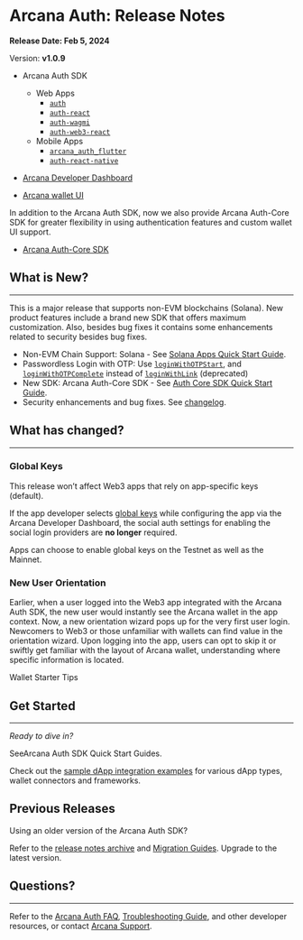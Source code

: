 # Arcana Auth: Release Notes

**Release Date: Feb 5, 2024**

Version: **v1.0.9**

- Arcana Auth SDK

  - Web Apps
    - [`auth`](https://www.npmjs.com/package/@arcana/auth)
    - [`auth-react`](https://www.npmjs.com/package/@arcana/auth-react)
    - [`auth-wagmi`](https://www.npmjs.com/package/@arcana/auth-wagmi)
    - [`auth-web3-react`](https://www.npmjs.com/package/@arcana/auth-web3-react)
  - Mobile Apps
    - [`arcana_auth_flutter`](https://pub.dev/packages/arcana_auth_flutter)
    - [`auth-react-native`](https://www.npmjs.com/package/@arcana/auth-react-native)

- [Arcana Developer Dashboard](https://dashboard.arcana.network/)

- [Arcana wallet UI](https://github.com/arcana-network/wallet-ui)

In addition to the Arcana Auth SDK, now we also provide Arcana Auth-Core SDK for greater flexibility in using authentication features and custom wallet UI support.

- [Arcana Auth-Core SDK](https://www.npmjs.com/package/@arcana/auth-core)

## What is New?

______________________________________________________________________

This is a major release that supports non-EVM blockchains (Solana). New product features include a brand new SDK that offers maximum customization. Also, besides bug fixes it contains some enhancements related to security besides bug fixes.

- Non-EVM Chain Support: Solana - See [Solana Apps Quick Start Guide](../../quick-start/solana-quick-start/).
- Passwordless Login with OTP: Use [`loginWithOTPStart`](https://authsdk-ref-guide.netlify.app/classes/authprovider#loginWithOTPStart), and [`loginWithOTPComplete`](https://authsdk-ref-guide.netlify.app/classes/authprovider#loginWithOTPComplete) instead of [`loginWithLink`](https://authsdk-ref-guide.netlify.app/classes/authprovider#loginWithLink) (deprecated)
- New SDK: Arcana Auth-Core SDK - See [Auth Core SDK Quick Start Guide](../../quick-start/auth-core-quick-start/).
- Security enhancements and bug fixes. See [changelog](https://github.com/arcana-network/auth/releases/tag/v1.0.12).

## What has changed?

______________________________________________________________________

### Global Keys

This release won’t affect Web3 apps that rely on app-specific keys (default).

If the app developer selects [global keys](../../concepts/keyspace-types/) while configuring the app via the Arcana Developer Dashboard, the social auth settings for enabling the social login providers are **no longer** required.

Apps can choose to enable global keys on the Testnet as well as the Mainnet.

### New User Orientation

Earlier, when a user logged into the Web3 app integrated with the Arcana Auth SDK, the new user would instantly see the Arcana wallet in the app context. Now, a new orientation wizard pops up for the very first user login. Newcomers to Web3 or those unfamiliar with wallets can find value in the orientation wizard. Upon logging into the app, users can opt to skip it or swiftly get familiar with the layout of Arcana wallet, understanding where specific information is located.

Wallet Starter Tips

## Get Started

______________________________________________________________________

*Ready to dive in?*

SeeArcana Auth SDK Quick Start Guides.

Check out the [sample dApp integration examples](https://github.com/arcana-network/auth-examples) for various dApp types, wallet connectors and frameworks.

## Previous Releases

Using an older version of the Arcana Auth SDK?

Refer to the [release notes archive](../archives/) and [Migration Guides](../../migration/archives/). Upgrade to the latest version.

## Questions?

______________________________________________________________________

Refer to the [Arcana Auth FAQ](../../faq/faq-gen/), [Troubleshooting Guide](../../troubleshooting/), and other developer resources, or contact [Arcana Support](../../support/).
